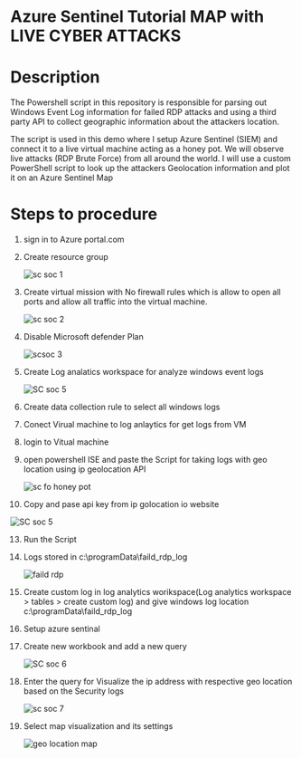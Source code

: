 # Azure Sentinel Tutorial MAP with LIVE CYBER ATTACKS
# Description
The Powershell script in this repository is responsible for parsing out Windows Event Log information for failed RDP attacks and using a third party API to collect geographic information about the attackers location.

The script is used in this demo where I setup Azure Sentinel (SIEM) and connect it to a live virtual machine acting as a honey pot. We will observe live attacks (RDP Brute Force) from all around the world. I will use a custom PowerShell script to look up the attackers Geolocation information and plot it on an Azure Sentinel Map

# Steps to procedure

1. sign in to Azure portal.com
2. Create resource group
   
   ![sc soc 1](https://github.com/George-1100/sentinal/assets/76154087/c2bda0a1-2703-4716-8c73-c4c26c83d982)

3. Create virtual mission with No firewall rules which is allow to open all ports and allow all traffic into the virtual machine.

   ![sc soc 2](https://github.com/George-1100/sentinal/assets/76154087/cd448c52-feda-43af-91c0-88762bc7a1f7)
  
4. Disable Microsoft defender Plan

   ![scsoc 3](https://github.com/George-1100/sentinal/assets/76154087/5fa023d6-1fb1-4fa7-a0c3-1870ae0c471e)

5. Create Log analatics workspace for analyze windows event logs
   
   ![SC soc 5](https://github.com/George-1100/sentinal/assets/76154087/565aa542-01fc-4cb9-a0fd-0d0d3dbba50b)
   
7. Create data collection rule to select all windows logs
8. Conect  Virual machine to log anlaytics for get logs from VM
9. login to Vitual machine
10. open powershell ISE and paste the Script for taking logs with geo location using ip geolocation API
    
    ![sc fo honey pot](https://github.com/George-1100/sentinal/assets/76154087/9a3abcbe-15c6-4ea9-90c9-6d9a7a41b956)
    
12. Copy and pase api key from ip golocation io website

![SC soc 5](https://github.com/George-1100/sentinal/assets/76154087/e42fa69f-b221-484d-a17c-6b2e941c1b2d)

13. Run the Script 
14. Logs stored in c:\programData\faild_rdp_log
    
    ![faild rdp](https://github.com/George-1100/sentinal/assets/76154087/404def22-b9e8-4f32-af0c-7cbe6c4b5fde)

15. Create custom log in log analytics worikspace(Log analytics workspace > tables > create custom log) and give windows log location c:\programData\faild_rdp_log
16. Setup azure sentinal
17. Create new workbook and add a new query
    
    ![SC soc 6](https://github.com/George-1100/sentinal/assets/76154087/9b14d5c1-351d-4ec2-942c-59eb81083fb9)

19. Enter the query for Visualize the ip address with respective geo location based on the Security logs
    
    ![sc soc 7](https://github.com/George-1100/sentinal/assets/76154087/a432ddab-a74b-4fa2-8115-0a0b13eec3b1)

20. Select map visualization and its settings
    
    ![geo location map](https://github.com/George-1100/sentinal/assets/76154087/dbf019ff-32c9-413a-aa72-314adde0b18d)

    

 

   

   
   
       
      



